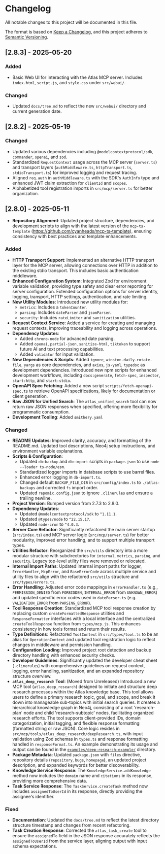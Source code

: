 # Changelog

All notable changes to this project will be documented in this file.

The format is based on [Keep a Changelog](https://keepachangelog.com/en/1.0.0/),
and this project adheres to [Semantic Versioning](https://semver.org/spec/v2.0.0.html).

## [2.8.3] - 2025-05-20

### Added

- Basic Web UI for interacting with the Atlas MCP server. Includes `index.html`, `script.js`, and `style.css` under `src/webui/`.

### Changed

- Updated `docs/tree.md` to reflect the new `src/webui/` directory and current generation date.

## [2.8.2] - 2025-05-19

### Changed

- Updated various dependencies including `@modelcontextprotocol/sdk`, `commander`, `openai`, and `zod`.
- Standardized `RequestContext` usage across the MCP server (`server.ts`) and transport layers (`authMiddleware.ts`, `httpTransport.ts`, `stdioTransport.ts`) for improved logging and request tracing.
- Aligned `req.auth` in `authMiddleware.ts` with the SDK's `AuthInfo` type and enhanced JWT claim extraction for `clientId` and `scopes`.
- Alphabetized tool registration imports in `src/mcp/server.ts` for better organization.

## [2.8.0] - 2025-05-11

- **Repository Alignment**: Updated project structure, dependencies, and development scripts to align with the latest version of the `mcp-ts-template` (https://github.com/cyanheads/mcp-ts-template), ensuring consistency with best practices and template enhancements.

### Added

- **HTTP Transport Support**: Implemented an alternative HTTP transport layer for the MCP server, allowing connections over HTTP in addition to the existing stdio transport. This includes basic authentication middleware.
- **Enhanced Configuration System**: Integrated Zod for environment variable validation, providing type safety and clear error reporting for server configuration. Extended configuration options for server identity, logging, transport, HTTP settings, authentication, and rate limiting.
- **New Utility Modules**: Introduced new utility modules for:
  - `metrics`: Includes a `tokenCounter`.
  - `parsing`: Includes `dateParser` and `jsonParser`.
  - `security`: Includes `rateLimiter` and `sanitization` utilities.
- **Request Context Service**: Added a service for creating and managing request contexts, improving traceability and logging across operations.
- **Dependency Updates**:
  - Added `chrono-node` for advanced date parsing.
  - Added `openai`, `partial-json`, `sanitize-html`, `tiktoken` to support future AI and text processing capabilities.
  - Added `validator` for input validation.
- **New Dependencies & Scripts**: Added `ignore`, `winston-daily-rotate-file`, `yargs` as core dependencies, and `axios`, `js-yaml`, `typedoc` as development dependencies. Introduced new npm scripts for enhanced development workflows, including `docs:generate`, `fetch-spec`, `inspector`, `start:http`, and `start:stdio`.
- **OpenAPI Spec Fetching**: Added a new script `scripts/fetch-openapi-spec.ts` to retrieve OpenAPI specifications, likely for documentation or client generation.
- **Raw JSON for Unified Search**: The `atlas_unified_search` tool can now return raw JSON responses when specified, offering more flexibility for programmatic consumption.
- **Development Tooling**: Added `smithery.yaml`

### Changed

- **README Updates**: Improved clarity, accuracy, and formatting of the README.md. Updated tool descriptions, Neo4j setup instructions, and environment variable explanations.
- **Scripts & Configuration**:
  - Updated `db:backup` and `db:import` scripts in `package.json` to use `node --loader ts-node/esm`.
  - Standardized logger imports in database scripts to use barrel files.
  - Enhanced error logging in `db-import.ts`.
  - Changed default `BACKUP_FILE_DIR` in `src/config/index.ts` to `./atlas-backups` and corrected `fs` import order.
  - Updated `repomix.config.json` to ignore `.clinerules` and ensure a trailing newline.
- **Project Version**: Bumped version from 2.7.3 to 2.8.0.
- **Dependency Updates**:
  - Updated `@modelcontextprotocol/sdk` to `^1.11.1`.
  - Updated `@types/node` to `^22.15.17`.
  - Updated `node-cron` to `^4.0.3`.
- **Server Core Refactor**: Significantly refactored the main server startup (`src/index.ts`) and MCP server logic (`src/mcp/server.ts`) for better modularity, improved error handling, and to support multiple transport types.
- **Utilities Refactor**: Reorganized the `src/utils` directory into a more modular structure with subdirectories for `internal`, `metrics`, `parsing`, and `security`. Legacy top-level utility files were removed or relocated.
- **Internal Import Paths**: Updated internal import paths for logger, `ErrorHandler`, `McpError`, and `BaseErrorCode` across multiple service and utility files to align with the refactored `src/utils` structure and `src/types/errors.ts`.
- **Error Handling**: Adjusted error code mappings in `errorHandler.ts` (e.g., `PERMISSION_DENIED` from `FORBIDDEN`, `INTERNAL_ERROR` from `UNKNOWN_ERROR`) and updated specific error codes used in `dateParser.ts` (e.g. `VALIDATION_ERROR` from `PARSING_ERROR`).
- **Tool Response Creation**: Standardized MCP tool response creation by replacing custom `createFormattedResponse` utilities and `ResponseFormatter` interfaces with a local interface and the centralized `createToolResponse` function from `types/mcp.js`. This enhances consistency in how tools format and return their results.
- **Type Definitions**: Refactored `ToolContext` in `src/types/tool.ts` to be an alias for `OperationContext` and updated tool registration logic to reflect changes in middleware and permission handling.
- **Configuration Loading**: Improved project root detection and backup directory handling with enhanced security checks.
- **Developer Guidelines**: Significantly updated the developer cheat sheet (`.clinerules`) with comprehensive guidelines on request context, logging, error handling, sanitization, and an expanded repository structure overview.
- **`atlas_deep_research` Tool**: (Moved from Unreleased) Introduced a new MCP tool (`atlas_deep_research`) designed to initiate and structure deep research processes within the Atlas knowledge base. This tool allows users to define a primary research topic, goal, and scope, and break it down into manageable sub-topics with initial search queries. It creates a hierarchical knowledge graph in Neo4j, consisting of a root 'research-plan' node and child 'research-subtopic' nodes, facilitating organized research efforts. The tool supports client-provided IDs, domain categorization, initial tagging, and flexible response formatting (formatted string or raw JSON). Core logic resides in `src/mcp/tools/atlas_deep_research/deepResearch.ts`, with input validation using Zod schemas in `types.ts` and response formatting handled in `responseFormat.ts`. An example demonstrating its usage and output can be found in the [`examples/deep-research-example/`](./examples/deep-research-example/) directory.
- **Package Metadata**: Updated `package.json` with `files` directive, repository details (`repository`, `bugs`, `homepage`), an updated project description, and expanded keywords for better discoverability.
- **Knowledge Service Response**: The `KnowledgeService.addKnowledge` method now includes the `domain` name and `citations` in its response, providing more comprehensive data.
- **Task Service Response**: The `TaskService.createTask` method now includes `assignedToUserId` in its response, directly providing the assignee's identifier.

### Fixed

- **Documentation**: Updated the `docs/tree.md` to reflect the latest directory structure timestamp and changes from recent refactoring.
- **Task Creation Response**: Corrected the `atlas_task_create` tool to ensure the `assignedTo` field in the JSON response accurately reflects the `assignedToUserId` from the service layer, aligning output with input schema expectations.
